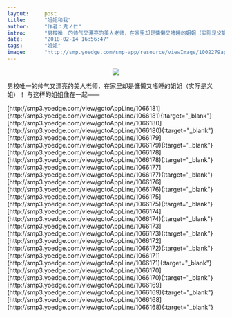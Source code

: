 ```yaml
---
layout:     post
title:      "姐姐和我"
author:     "作者：鬼ノ仁"
intro:      "男校唯一的帅气又漂亮的美人老师，在家里却是慵懒又嗜睡的姐姐（实际是义姐）！ 与这样的姐姐住在一起——"
date:       "2018-02-14 16:56:47"
tags:       "姐姐"
image:      "http://smp.yoedge.com/smp-app/resource/viewImage/1002279appline.png"
---
```

<div style="text-align: center">
<p><img src="http://smp.yoedge.com/smp-app/resource/viewImage/1002279appline.png"/></p>
</div>
<p class="post-meta">
<span>男校唯一的帅气又漂亮的美人老师，在家里却是慵懒又嗜睡的姐姐（实际是义姐）！ 与这样的姐姐住在一起——</span>
</p>
[http://smp3.yoedge.com/view/gotoAppLine/1066181](http://smp3.yoedge.com/view/gotoAppLine/1066181){:target="_blank"}
[http://smp3.yoedge.com/view/gotoAppLine/1066180](http://smp3.yoedge.com/view/gotoAppLine/1066180){:target="_blank"}
[http://smp3.yoedge.com/view/gotoAppLine/1066179](http://smp3.yoedge.com/view/gotoAppLine/1066179){:target="_blank"}
[http://smp3.yoedge.com/view/gotoAppLine/1066178](http://smp3.yoedge.com/view/gotoAppLine/1066178){:target="_blank"}
[http://smp3.yoedge.com/view/gotoAppLine/1066177](http://smp3.yoedge.com/view/gotoAppLine/1066177){:target="_blank"}
[http://smp3.yoedge.com/view/gotoAppLine/1066176](http://smp3.yoedge.com/view/gotoAppLine/1066176){:target="_blank"}
[http://smp3.yoedge.com/view/gotoAppLine/1066175](http://smp3.yoedge.com/view/gotoAppLine/1066175){:target="_blank"}
[http://smp3.yoedge.com/view/gotoAppLine/1066174](http://smp3.yoedge.com/view/gotoAppLine/1066174){:target="_blank"}
[http://smp3.yoedge.com/view/gotoAppLine/1066173](http://smp3.yoedge.com/view/gotoAppLine/1066173){:target="_blank"}
[http://smp3.yoedge.com/view/gotoAppLine/1066172](http://smp3.yoedge.com/view/gotoAppLine/1066172){:target="_blank"}
[http://smp3.yoedge.com/view/gotoAppLine/1066171](http://smp3.yoedge.com/view/gotoAppLine/1066171){:target="_blank"}
[http://smp3.yoedge.com/view/gotoAppLine/1066170](http://smp3.yoedge.com/view/gotoAppLine/1066170){:target="_blank"}
[http://smp3.yoedge.com/view/gotoAppLine/1066169](http://smp3.yoedge.com/view/gotoAppLine/1066169){:target="_blank"}
[http://smp3.yoedge.com/view/gotoAppLine/1066168](http://smp3.yoedge.com/view/gotoAppLine/1066168){:target="_blank"}


